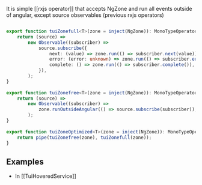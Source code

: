 
It is simple [[rxjs operator]] that accepts NgZone and run all events outside of angular, except source observables (previous rxjs operators)

```ts

export function tuiZonefull<T>(zone = inject(NgZone)): MonoTypeOperatorFunction<T> {  
    return (source) =>  
        new Observable((subscriber) =>  
            source.subscribe({  
                next: (value) => zone.run(() => subscriber.next(value)),  
                error: (error: unknown) => zone.run(() => subscriber.error(error)),  
                complete: () => zone.run(() => subscriber.complete()),  
            }),  
        );  
}  
  
export function tuiZonefree<T>(zone = inject(NgZone)): MonoTypeOperatorFunction<T> {  
    return (source) =>  
        new Observable((subscriber) =>  
            zone.runOutsideAngular(() => source.subscribe(subscriber)),  
        );  
}  
  
export function tuiZoneOptimized<T>(zone = inject(NgZone)): MonoTypeOperatorFunction<T> {  
    return pipe(tuiZonefree(zone), tuiZonefull(zone));  
}
```

## Examples
- In [[TuiHoveredService]]